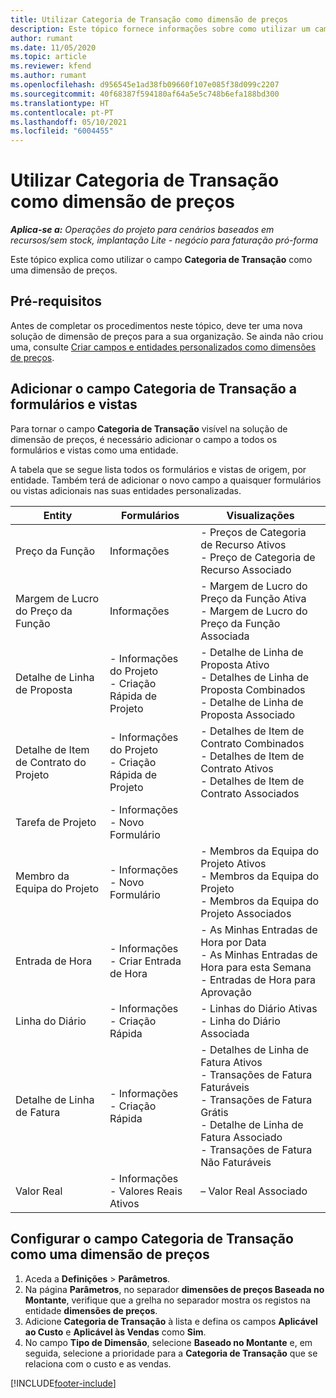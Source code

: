 ```yaml
---
title: Utilizar Categoria de Transação como dimensão de preços
description: Este tópico fornece informações sobre como utilizar um campo de Categoria de Transação como uma dimensão de preços.
author: rumant
ms.date: 11/05/2020
ms.topic: article
ms.reviewer: kfend
ms.author: rumant
ms.openlocfilehash: d956545e1ad38fb09660f107e085f38d099c2207
ms.sourcegitcommit: 40f68387f594180af64a5e5c748b6efa188bd300
ms.translationtype: HT
ms.contentlocale: pt-PT
ms.lasthandoff: 05/10/2021
ms.locfileid: "6004455"
---
```

# <a name="use-transaction-category-as-a-pricing-dimension"></a>Utilizar Categoria de Transação como dimensão de preços


_**Aplica-se a:** Operações do projeto para cenários baseados em recursos/sem stock, implantação Lite - negócio para faturação pró-forma_


Este tópico explica como utilizar o campo **Categoria de Transação** como uma dimensão de preços. 

## <a name="prerequisites"></a>Pré-requisitos
Antes de completar os procedimentos neste tópico, deve ter uma nova solução de dimensão de preços para a sua organização. Se ainda não criou uma, consulte [Criar campos e entidades personalizados como dimensões de preços](create-custom-fields-entities-pricing-dimensions.md).

## <a name="add-the-transaction-category-field-to-forms-and-views"></a>Adicionar o campo Categoria de Transação a formulários e vistas
Para tornar o campo **Categoria de Transação** visível na solução de dimensão de preços, é necessário adicionar o campo a todos os formulários e vistas como uma entidade.

A tabela que se segue lista todos os formulários e vistas de origem, por entidade. Também terá de adicionar o novo campo a quaisquer formulários ou vistas adicionais nas suas entidades personalizadas.

|  Entity        | Formulários     |Visualizações        |
| ------------------------------|---------------------------------|----------------------------------|
|  Preço da Função| Informações |- Preços de Categoria de Recurso Ativos<br> - Preço de Categoria de Recurso Associado |
|  Margem de Lucro do Preço da Função| Informações|- Margem de Lucro do Preço da Função Ativa<br>- Margem de Lucro do Preço da Função Associada |
|  Detalhe de Linha de Proposta|- Informações do Projeto<br>- Criação Rápida de Projeto| - Detalhe de Linha de Proposta Ativo<br>- Detalhes de Linha de Proposta Combinados<br>- Detalhe de Linha de Proposta Associado |
|  Detalhe de Item de Contrato do Projeto|- Informações do Projeto<br>- Criação Rápida de Projeto|- Detalhes de Item de Contrato Combinados<br>- Detalhes de Item de Contrato Ativos<br>- Detalhes de Item de Contrato Associados |
|  Tarefa de Projeto|- Informações<br>- Novo Formulário| &nbsp; |
|  Membro da Equipa do Projeto|- Informações<br>- Novo Formulário|- Membros da Equipa do Projeto Ativos<br>- Membros da Equipa do Projeto<br>- Membros da Equipa do Projeto Associados |
|  Entrada de Hora|- Informações<br>- Criar Entrada de Hora|- As Minhas Entradas de Hora por Data<br>- As Minhas Entradas de Hora para esta Semana<br>- Entradas de Hora para Aprovação|
|  Linha do Diário|- Informações<br>- Criação Rápida|- Linhas do Diário Ativas<br>- Linha do Diário Associada|
|  Detalhe de Linha de Fatura|- Informações<br>- Criação Rápida|- Detalhes de Linha de Fatura Ativos<br>- Transações de Fatura Faturáveis<br>- Transações de Fatura Grátis<br>- Detalhe de Linha de Fatura Associado <br>- Transações de Fatura Não Faturáveis|
|  Valor Real|- Informações<br>- Valores Reais Ativos| – Valor Real Associado |

## <a name="set-up-the-transaction-category-field-as-a-pricing-dimension"></a>Configurar o campo Categoria de Transação como uma dimensão de preços

1. Aceda a **Definições** > **Parâmetros**. 
2. Na página **Parâmetros**, no separador **dimensões de preços Baseada no Montante**, verifique que a grelha no separador mostra os registos na entidade **dimensões de preços**.
3. Adicione **Categoria de Transação** à lista e defina os campos **Aplicável ao Custo** e **Aplicável às Vendas** como **Sim**.
4. No campo **Tipo de Dimensão**, selecione **Baseado no Montante** e, em seguida, selecione a prioridade para a **Categoria de Transação** que se relaciona com o custo e as vendas.


[!INCLUDE[footer-include](../includes/footer-banner.md)]
